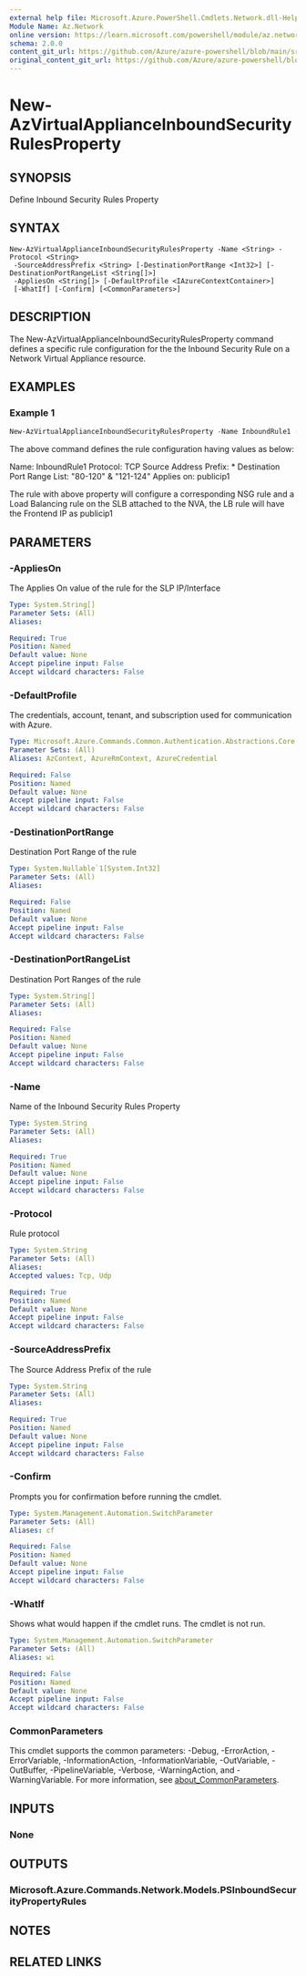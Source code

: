 ```yaml
---
external help file: Microsoft.Azure.PowerShell.Cmdlets.Network.dll-Help.xml
Module Name: Az.Network
online version: https://learn.microsoft.com/powershell/module/az.network/new-azvirtualapplianceinboundsecurityrulesproperty
schema: 2.0.0
content_git_url: https://github.com/Azure/azure-powershell/blob/main/src/Network/Network/help/New-AzVirtualApplianceInboundSecurityRulesProperty.md
original_content_git_url: https://github.com/Azure/azure-powershell/blob/main/src/Network/Network/help/New-AzVirtualApplianceInboundSecurityRulesProperty.md
---
```


# New-AzVirtualApplianceInboundSecurityRulesProperty

## SYNOPSIS
Define Inbound Security Rules Property

## SYNTAX

```
New-AzVirtualApplianceInboundSecurityRulesProperty -Name <String> -Protocol <String>
 -SourceAddressPrefix <String> [-DestinationPortRange <Int32>] [-DestinationPortRangeList <String[]>]
 -AppliesOn <String[]> [-DefaultProfile <IAzureContextContainer>]
 [-WhatIf] [-Confirm] [<CommonParameters>]
```

## DESCRIPTION
The New-AzVirtualApplianceInboundSecurityRulesProperty command defines a specific rule configuration for the the Inbound Security Rule on a Network Virtual Appliance resource.

## EXAMPLES

### Example 1
```powershell
New-AzVirtualApplianceInboundSecurityRulesProperty -Name InboundRule1 -Protocol TCP -SourceAddressPrefix * -DestinationPortRangeList "80-120","121-124" -AppliesOn "publicip1"
```

The above command defines the rule configuration having values as below:

Name: InboundRule1
Protocol: TCP
Source Address Prefix: *
Destination Port Range List: "80-120" & "121-124"
Applies on: publicip1

The rule with above property will configure a corresponding NSG rule and a Load Balancing rule on the SLB attached to the NVA, the LB rule will have the Frontend IP as publicip1

## PARAMETERS

### -AppliesOn
The Applies On value of the rule for the SLP IP/Interface

```yaml
Type: System.String[]
Parameter Sets: (All)
Aliases:

Required: True
Position: Named
Default value: None
Accept pipeline input: False
Accept wildcard characters: False
```

### -DefaultProfile
The credentials, account, tenant, and subscription used for communication with Azure.

```yaml
Type: Microsoft.Azure.Commands.Common.Authentication.Abstractions.Core.IAzureContextContainer
Parameter Sets: (All)
Aliases: AzContext, AzureRmContext, AzureCredential

Required: False
Position: Named
Default value: None
Accept pipeline input: False
Accept wildcard characters: False
```

### -DestinationPortRange
Destination Port Range of the rule

```yaml
Type: System.Nullable`1[System.Int32]
Parameter Sets: (All)
Aliases:

Required: False
Position: Named
Default value: None
Accept pipeline input: False
Accept wildcard characters: False
```

### -DestinationPortRangeList
Destination Port Ranges of the rule

```yaml
Type: System.String[]
Parameter Sets: (All)
Aliases:

Required: False
Position: Named
Default value: None
Accept pipeline input: False
Accept wildcard characters: False
```

### -Name
Name of the Inbound Security Rules Property

```yaml
Type: System.String
Parameter Sets: (All)
Aliases:

Required: True
Position: Named
Default value: None
Accept pipeline input: False
Accept wildcard characters: False
```

### -Protocol
Rule protocol

```yaml
Type: System.String
Parameter Sets: (All)
Aliases:
Accepted values: Tcp, Udp

Required: True
Position: Named
Default value: None
Accept pipeline input: False
Accept wildcard characters: False
```

### -SourceAddressPrefix
The Source Address Prefix of the rule

```yaml
Type: System.String
Parameter Sets: (All)
Aliases:

Required: True
Position: Named
Default value: None
Accept pipeline input: False
Accept wildcard characters: False
```

### -Confirm
Prompts you for confirmation before running the cmdlet.

```yaml
Type: System.Management.Automation.SwitchParameter
Parameter Sets: (All)
Aliases: cf

Required: False
Position: Named
Default value: None
Accept pipeline input: False
Accept wildcard characters: False
```

### -WhatIf
Shows what would happen if the cmdlet runs.
The cmdlet is not run.

```yaml
Type: System.Management.Automation.SwitchParameter
Parameter Sets: (All)
Aliases: wi

Required: False
Position: Named
Default value: None
Accept pipeline input: False
Accept wildcard characters: False
```

### CommonParameters
This cmdlet supports the common parameters: -Debug, -ErrorAction, -ErrorVariable, -InformationAction, -InformationVariable, -OutVariable, -OutBuffer, -PipelineVariable, -Verbose, -WarningAction, and -WarningVariable. For more information, see [about_CommonParameters](http://go.microsoft.com/fwlink/?LinkID=113216).

## INPUTS

### None

## OUTPUTS

### Microsoft.Azure.Commands.Network.Models.PSInboundSecurityPropertyRules

## NOTES

## RELATED LINKS
